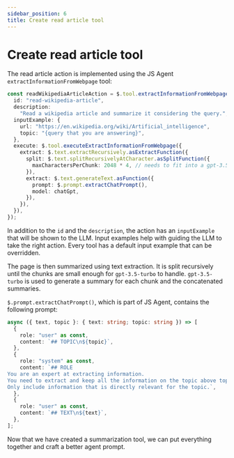 ```yaml
---
sidebar_position: 6
title: Create read article tool
---
```


# Create read article tool

The read article action is implemented using the JS Agent `extractInformationFromWebpage` tool:

```typescript
const readWikipediaArticleAction = $.tool.extractInformationFromWebpage({
  id: "read-wikipedia-article",
  description:
    "Read a wikipedia article and summarize it considering the query.",
  inputExample: {
    url: "https://en.wikipedia.org/wiki/Artificial_intelligence",
    topic: "{query that you are answering}",
  },
  execute: $.tool.executeExtractInformationFromWebpage({
    extract: $.text.extractRecursively.asExtractFunction({
      split: $.text.splitRecursivelyAtCharacter.asSplitFunction({
        maxCharactersPerChunk: 2048 * 4, // needs to fit into a gpt-3.5-turbo prompt
      }),
      extract: $.text.generateText.asFunction({
        prompt: $.prompt.extractChatPrompt(),
        model: chatGpt,
      }),
    }),
  }),
});
```

In addition to the `id` and the `description`, the action has an `inputExample` that will be shown to the LLM.
Input examples help with guiding the LLM to take the right action.
Every tool has a default input example that can be overridden.

The page is then summarized using text extraction.
It is split recursively until the chunks are small enough for `gpt-3.5-turbo` to handle.
`gpt-3.5-turbo` is used to generate a summary for each chunk and the concatenated summaries.

`$.prompt.extractChatPrompt()`, which is part of JS Agent, contains the following prompt:

```typescript
async ({ text, topic }: { text: string; topic: string }) => [
  {
    role: "user" as const,
    content: `## TOPIC\n${topic}`,
  },
  {
    role: "system" as const,
    content: `## ROLE
You are an expert at extracting information.
You need to extract and keep all the information on the topic above topic from the text below.
Only include information that is directly relevant for the topic.`,
  },
  {
    role: "user" as const,
    content: `## TEXT\n${text}`,
  },
];
```

Now that we have created a summarization tool, we can put everything together and craft a better agent prompt.
